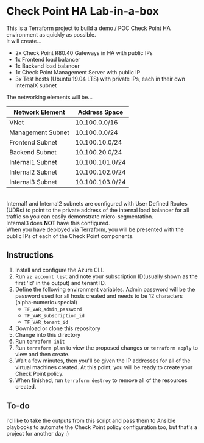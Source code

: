# Check Point HA Lab-in-a-box

This is a Terraform project to build a demo / POC Check Point HA environment as quickly as possible.  
It will create...

* 2x Check Point R80.40 Gateways in HA with public IPs
* 1x Frontend load balancer
* 1x Backend load balancer
* 1x Check Point Management Server with public IP
* 3x Test hosts (Ubuntu 19.04 LTS) with private IPs, each in their own InternalX subnet

The networking elements will be...  

Network Element|Address Space
-|-
VNet|10.100.0.0/16
Management Subnet | 10.100.0.0/24
Frontend Subnet | 10.100.10.0/24
Backend Subnet | 10.100.20.0/24
Internal1 Subnet|10.100.101.0/24
Internal2 Subnet|10.100.102.0/24
Internal3 Subnet|10.100.103.0/24  


\
Internal1 and Internal2 subnets are configured with User Defined Routes (UDRs) to point to the private address of the internal load balancer for all traffic so you can easily demonstrate micro-segmentation.  
Internal3 does **NOT** have this configured.
\
When you have deployed via Terraform, you will be presented with the public IPs of each of the Check Point components.

## Instructions

1. Install and configure the Azure CLI.
1. Run `az account list` and note your subscription ID(usually shown as the first 'id' in the output) and tenant ID.
1. Define the following environment variables. Admin password will be the password used for all hosts created and needs to be 12 characters (alpha-numeric+special)
    * `TF_VAR_admin_password`
    * `TF_VAR_subscription_id`
    * `TF_VAR_tenant_id`
1. Download or clone this repository
1. Change into this directory
1. Run `terraform init`
1. Run `terraform plan` to view the proposed changes or `terraform apply` to view and then create.
1. Wait a few minutes, then you'll be given the IP addresses for all of the virtual machines created. At this point, you will be ready to create your Check Point policy.
1. When finished, run `terraform destroy` to remove all of the resources created.

## To-do

I'd like to take the outputs from this script and pass them to Ansible playbooks to automate the Check Point policy configuration too, but that's a project for another day :)